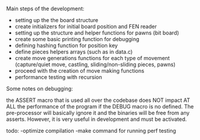 Main steps of the development:

- setting up the the board structure
- create initializers for initial board position and FEN reader
- setting up the structure and helper functions for pawns (bit board)
- create some basic printing function for debugging
- defining hashing function for position key
- define pieces helpers arrays (such as in data.c)
- create move generations functions for each type of movement (capture/quiet move, castling, sliding/non-sliding pieces, pawns)
- proceed with the creation of move making functions
- performance testing with recursion

Some notes on debugging:

the ASSERT macro that is used all over the codebase does NOT impact AT ALL the performance of the program
if the DEBUG macro is no defined. The pre-processor will basically ignore it and the binaries will be free from any asserts.
However, it is very useful in development and must be activated.

todo:
-optimize compilation
-make command for running perf testing
